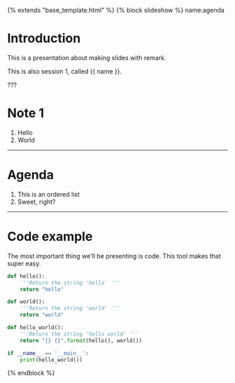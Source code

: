 {% extends "base_template.html" %}
{% block slideshow %}
name:agenda

# Introduction

This is a presentation about making slides with remark.

This is also session 1, called {{ name }}.

???

# Note 1

1. Hello
2. World

---

# Agenda

1. This is an ordered list
2. Sweet, right?

---

# Code example

The most important thing we'll be presenting is code. This tool makes that super easy.

```python
def hello():
    '''Return the string 'hello' '''
    return "hello"

def world():
    '''Return the string 'world' '''
    return "world"

def hello_world():
    '''Return the string 'hello world' '''
    return "{} {}".format(hello(), world())

if __name__ == '__main__':
    print(hello_world())
```

{% endblock %}
